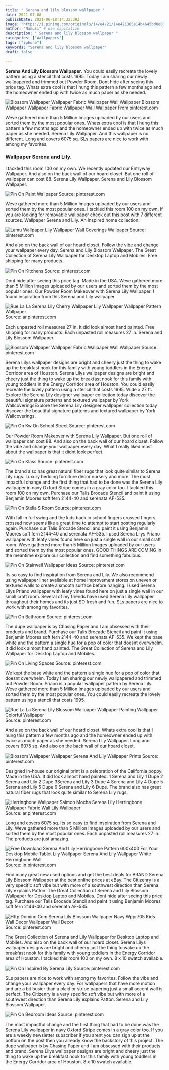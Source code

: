 ```yaml
---
title: " Serena and lily blossom wallpaper "
date: 2021-07-08
publishDate: 2021-06-18T14:32:39Z
image: "https://i.pinimg.com/originals/14/e4/21/14e421365e14b4645bd0e0379ad5fbd0.jpg"
author: "Namusi" # use capitalize
description: " Serena and lily blossom wallpaper "
categories: ["Wallpapers"]
tags: ["iphone"]
keywords: "Serena and lily blossom wallpaper"
draft: false

---
```



**Serena And Lily Blossom Wallpaper**. You could easily recreate the lovely pattern using a stencil that costs 1995. Today I am sharing our newly wallpapered and trimmed out Powder Room. Dont hide after seeing this price tag. Whats extra cool is that I hung this pattern a few months ago and the homeowner ended up with twice as much paper as she needed.

![Blossom Wallpaper Wallpaper Fabric Wallpaper Wall Wallpaper](https://i.pinimg.com/originals/2e/ae/60/2eae60135b6b2d711f44d5e88af6e22c.jpg "Blossom Wallpaper Wallpaper Fabric Wallpaper Wall Wallpaper")
Blossom Wallpaper Wallpaper Fabric Wallpaper Wall Wallpaper From pinterest.com


Weve gathered more than 5 Million Images uploaded by our users and sorted them by the most popular ones. Whats extra cool is that I hung this pattern a few months ago and the homeowner ended up with twice as much paper as she needed. Serena Lily Wallpaper. And this wallpaper is no different. Long and covers 6075 sq. SLs papers are nice to work with among my favorites.

### Wallpaper Serena and Lily.

I tackled this room 100 on my own. We recently updated our Entryway Wallpaper. And also on the back wall of our hoard closet. But one roll of wallpaper can cost 88. Serena Lily Wallpaper. Serena and Lily Blossom Wallpaper.


![Pin On Paint Wallpaper](https://i.pinimg.com/originals/f0/ac/55/f0ac55341e9e02b38bb343c2e6db265c.jpg "Pin On Paint Wallpaper")
Source: pinterest.com

Weve gathered more than 5 Million Images uploaded by our users and sorted them by the most popular ones. I tackled this room 100 on my own. If you are looking for removable wallpaper check out this post with 7 different sources. Wallpaper Serena and Lily. An inspired home collection.

![Lamu Wallpaper Lily Wallpaper Wall Coverings Wallpaper](https://i.pinimg.com/originals/f8/fa/f0/f8faf09b43734b928934c1265499f5ce.jpg "Lamu Wallpaper Lily Wallpaper Wall Coverings Wallpaper")
Source: pinterest.com

And also on the back wall of our hoard closet. Follow the vibe and change your wallpaper every day. Serena and Lily Blossom Wallpaper. The Great Collection of Serena Lily Wallpaper for Desktop Laptop and Mobiles. Free shipping for many products.

![Pin On Kitchens](https://i.pinimg.com/originals/24/6d/0c/246d0c3df0ae213e603fc85c99df9822.jpg "Pin On Kitchens")
Source: pinterest.com

Dont hide after seeing this price tag. Made in the USA. Weve gathered more than 5 Million Images uploaded by our users and sorted them by the most popular ones. Our Powder Room Makeover with Serena Lily Wallpaper. I found inspiration from this Serena and Lily wallpaper.

![Rue La La Serena Lily Cherry Wallpaper Lily Wallpaper Wallpaper Pattern Wallpaper](https://i.pinimg.com/originals/e9/29/7a/e9297aa4ddbf9a6e29f3d57919f94ef1.jpg "Rue La La Serena Lily Cherry Wallpaper Lily Wallpaper Wallpaper Pattern Wallpaper")
Source: ar.pinterest.com

Each unpasted roll measures 27 in. It did look almost hand painted. Free shipping for many products. Each unpasted roll measures 27 in. Serena and Lily Blossom Wallpaper.

![Blossom Wallpaper Wallpaper Fabric Wallpaper Wall Wallpaper](https://i.pinimg.com/originals/2e/ae/60/2eae60135b6b2d711f44d5e88af6e22c.jpg "Blossom Wallpaper Wallpaper Fabric Wallpaper Wall Wallpaper")
Source: pinterest.com

Serena Lilys wallpaper designs are bright and cheery just the thing to wake up the breakfast nook for this family with young toddlers in the Energy Corridor area of Houston. Serena Lilys wallpaper designs are bright and cheery just the thing to wake up the breakfast nook for this family with young toddlers in the Energy Corridor area of Houston. You could easily recreate the lovely pattern using a stencil that costs 1995. Wide x 27 ft. Explore the Serena Lily designer wallpaper collection today discover the beautiful signature patterns and textured wallpaper by York WallcoveringsExplore the Serena Lily designer wallpaper collection today discover the beautiful signature patterns and textured wallpaper by York Wallcoverings.

![Pin On Kw On School Street](https://i.pinimg.com/474x/ae/ce/79/aece79aa903e2657a16c76da770efbe1.jpg "Pin On Kw On School Street")
Source: pinterest.com

Our Powder Room Makeover with Serena Lily Wallpaper. But one roll of wallpaper can cost 88. And also on the back wall of our hoard closet. Follow the vibe and change your wallpaper every day. What I really liked most about the wallpaper is that it didnt look perfect.

![Pin On Klass](https://i.pinimg.com/736x/c9/98/57/c9985758360883b0a30c28c7745225f8.jpg "Pin On Klass")
Source: pinterest.com

The brand also has great natural fiber rugs that look quite similar to Serena Lily rugs. Luxury bedding furniture décor nursery and more. The most impactful change and the first thing that had to be done was the Serena Lily wallpaper in navy Oxford Stripe comes in a gray color too. I tackled this room 100 on my own. Purchase our Talis Brocade Stencil and paint it using Benjamin Moores soft fern 2144-40 and serenata AF-535.

![Pin On Stella S Room](https://i.pinimg.com/originals/62/4b/a1/624ba16f5826325e111c8f451192f17d.jpg "Pin On Stella S Room")
Source: pinterest.com

With fall in full swing and the kids back in school fingers crossed fingers crossed now seems like a great time to attempt to start posting regularly again. Purchase our Talis Brocade Stencil and paint it using Benjamin Moores soft fern 2144-40 and serenata AF-535. I used Serena Lilys Priano wallpaper with leafy vines found here on just a single wall in our small craft room. Weve gathered more than 5 Million Images uploaded by our users and sorted them by the most popular ones. GOOD THINGS ARE COMING In the meantime explore our collection and find something fabulous.

![Pin On Stairwell Wallpaper Ideas](https://i.pinimg.com/originals/62/df/23/62df2324d47c09003c41cc36dbee561e.jpg "Pin On Stairwell Wallpaper Ideas")
Source: pinterest.com

Its so easy to find inspiration from Serena and Lily. We also recommend using wallpaper liner available at home improvement stores on uneven or textured walls to create a smooth surface before hanging. I used Serena Lilys Priano wallpaper with leafy vines found here on just a single wall in our small craft room. Several of my friends have used Serena Lily wallpaper throughout their homes and its just SO fresh and fun. SLs papers are nice to work with among my favorites.

![Pin On Bathroom](https://i.pinimg.com/originals/07/50/16/075016fb3874b48d4012bd743339d15b.jpg "Pin On Bathroom")
Source: pinterest.com

The dupe wallpaper is by Chasing Paper and I am obsessed with their products and brand. Purchase our Talis Brocade Stencil and paint it using Benjamin Moores soft fern 2144-40 and serenata AF-535. We kept the base white and the pattern a single hue for a pop of color that doesnt overwhelm. It did look almost hand painted. The Great Collection of Serena and Lily Wallpaper for Desktop Laptop and Mobiles.

![Pin On Living Spaces](https://i.pinimg.com/originals/4a/8a/fc/4a8afc220cfddb07ef46c69ed702afcd.jpg "Pin On Living Spaces")
Source: pinterest.com

We kept the base white and the pattern a single hue for a pop of color that doesnt overwhelm. Today I am sharing our newly wallpapered and trimmed out Powder Room. Priano is a popular wallpaper pattern by Serena Lily. Weve gathered more than 5 Million Images uploaded by our users and sorted them by the most popular ones. You could easily recreate the lovely pattern using a stencil that costs 1995.

![Rue La La Serena Lily Blossom Wallpaper Wallpaper Painting Wallpaper Colorful Wallpaper](https://i.pinimg.com/originals/e0/b4/5d/e0b45db3a5bcc4c1ac33a52708d4e43f.jpg "Rue La La Serena Lily Blossom Wallpaper Wallpaper Painting Wallpaper Colorful Wallpaper")
Source: pinterest.com

And also on the back wall of our hoard closet. Whats extra cool is that I hung this pattern a few months ago and the homeowner ended up with twice as much paper as she needed. Serena Lily Wallpaper. Long and covers 6075 sq. And also on the back wall of our hoard closet.

![Blossom Wallpaper Wallpaper Serena And Lily Wallpaper Prints](https://i.pinimg.com/originals/44/6d/08/446d0806e40cbda09b233b817bfe8534.jpg "Blossom Wallpaper Wallpaper Serena And Lily Wallpaper Prints")
Source: pinterest.com

Designed in-house our original print is a celebration of the California poppy. Made in the USA. It did look almost hand painted. 1 Serena and Lily 1 Dupe 2 Serena and Lily 2 Dupe 3Serena and Lily 3 Dupe 4 Serena and Lily 4 Dupe 5 Serena and Lily 5 Dupe 6 Serena and Lily 6 Dupe. The brand also has great natural fiber rugs that look quite similar to Serena Lily rugs.

![Herringbone Wallpaper Salmon Mocha Serena Lily Herringbone Wallpaper Fabric Wall Lily Wallpaper](https://i.pinimg.com/originals/b9/6f/0a/b96f0a74bc65f2d481b20409b0e00083.jpg "Herringbone Wallpaper Salmon Mocha Serena Lily Herringbone Wallpaper Fabric Wall Lily Wallpaper")
Source: ar.pinterest.com

Long and covers 6075 sq. Its so easy to find inspiration from Serena and Lily. Weve gathered more than 5 Million Images uploaded by our users and sorted them by the most popular ones. Each unpasted roll measures 27 in. The products are just amazing.

![Free Download Serena And Lily Herringbone Pattern 600x400 For Your Desktop Mobile Tablet Lily Wallpaper Serena And Lily Wallpaper White Herringbone Wall](https://i.pinimg.com/564x/d3/e1/fa/d3e1fab0746f963922e3608a6d8bda73.jpg "Free Download Serena And Lily Herringbone Pattern 600x400 For Your Desktop Mobile Tablet Lily Wallpaper Serena And Lily Wallpaper White Herringbone Wall")
Source: in.pinterest.com

Find many great new used options and get the best deals for BRAND Serena Lily Blossom Wallpaper at the best online prices at eBay. The Citizenry is a very specific soft vibe but with more of a southwest direction than Serena Lily explains Patton. The Great Collection of Serena and Lily Blossom Wallpaper for Desktop Laptop and Mobiles. Dont hide after seeing this price tag. Purchase our Talis Brocade Stencil and paint it using Benjamin Moores soft fern 2144-40 and serenata AF-535.

![Http Domino Com Serena Lily Blossom Wallpaper Navy Wppr705 Kids Wall Decor Wallpaper Wall Decor](https://i.pinimg.com/originals/9a/8e/f4/9a8ef4f4eb31d76b29a21d3cb1550d86.jpg "Http Domino Com Serena Lily Blossom Wallpaper Navy Wppr705 Kids Wall Decor Wallpaper Wall Decor")
Source: pinterest.com

The Great Collection of Serena and Lily Wallpaper for Desktop Laptop and Mobiles. And also on the back wall of our hoard closet. Serena Lilys wallpaper designs are bright and cheery just the thing to wake up the breakfast nook for this family with young toddlers in the Energy Corridor area of Houston. I tackled this room 100 on my own. 8 x 10 swatch available.

![Pin On Inspired By Serena Lily](https://i.pinimg.com/originals/6f/ff/a0/6fffa0cf5e73a06437eebcf991cf6062.jpg "Pin On Inspired By Serena Lily")
Source: pinterest.com

SLs papers are nice to work with among my favorites. Follow the vibe and change your wallpaper every day. For wallpapers that have more motion and are a bit busier than a plaid or stripe papering just a small accent wall is perfect. The Citizenry is a very specific soft vibe but with more of a southwest direction than Serena Lily explains Patton. Serena and Lily Blossom Wallpaper.

![Pin On Bedroom Ideas](https://i.pinimg.com/originals/14/e4/21/14e421365e14b4645bd0e0379ad5fbd0.jpg "Pin On Bedroom Ideas")
Source: pinterest.com

The most impactful change and the first thing that had to be done was the Serena Lily wallpaper in navy Oxford Stripe comes in a gray color too. If you are a weekly newsletter subscriber if you arent you can sign up at the bottom on the post then you already know the backstory of this project. The dupe wallpaper is by Chasing Paper and I am obsessed with their products and brand. Serena Lilys wallpaper designs are bright and cheery just the thing to wake up the breakfast nook for this family with young toddlers in the Energy Corridor area of Houston. 8 x 10 swatch available.

